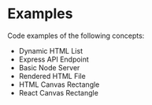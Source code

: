 # Examples

Code examples of the following concepts:

- Dynamic HTML List
- Express API Endpoint
- Basic Node Server
- Rendered HTML File
- HTML Canvas Rectangle
- React Canvas Rectangle